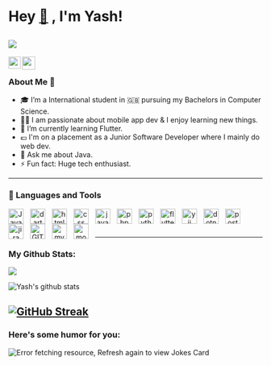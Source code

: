 # Hey <a href="https://yashpatel.dev">👋</a> , I'm Yash!

![](https://camo.githubusercontent.com/992babdffd8c74a1502de375fbdf7e4d54773242/68747470733a2f2f6d656469612e67697068792e636f6d2f6d656469612f53576f536b4e36447854737a71494b4571762f67697068792e676966)
--
<a href="https://www.linkedin.com/in/yash-patel-b7038b1aa">
  <img align="left" width="24px" src="https://cdn.jsdelivr.net/npm/simple-icons@v3/icons/linkedin.svg"  />
</a>
<a href="mailto:yashpatel61016@gmail.com">
  <img align="left" width="26px" src="https://cdn.jsdelivr.net/npm/simple-icons@v3/icons/gmail.svg" />
</a>

<br />

### About Me 🚀
- 🎓 I’m a International student in 🇬🇧 pursuing my Bachelors in Computer Science. </br>
- 👨‍💻  I am passionate about mobile app dev & I enjoy learning new things. </br>
- 🌱 I’m currently learning Flutter.
- 💷 I'm on a placement as a Junior Software Developer where I mainly do web dev.
- 💬 Ask me about Java.
- ⚡ Fun fact: Huge tech enthusiast. 

---

### 🧰 Languages and Tools
<p align="center">
      <img src="https://www.vectorlogo.zone/logos/java/java-icon.svg" alt="Java" align="left" width="30px" style="padding-right:10px;"/> 
      <img src="https://www.vectorlogo.zone/logos/dartlang/dartlang-icon.svg" alt="dart" align="left" width="30px" style="padding-right:10px;"/>
      <img src="https://www.vectorlogo.zone/logos/w3_html5/w3_html5-icon.svg" alt="html" align="left" width="30px" style="padding-right:10px;"/>
      <img src="https://www.vectorlogo.zone/logos/w3_css/w3_css-icon.svg" alt="css" align="left" width="30px" style="padding-right:10px;"/>
      <img src="https://www.vectorlogo.zone/logos/javascript/javascript-icon.svg" alt="javasript" align="left" width="30px" style="padding-right:10px;"/>
      <img src="https://www.vectorlogo.zone/logos/php/php-icon.svg" alt="php" align="left" width="30px" style="padding-right:10px;"/>
      <img src="https://www.vectorlogo.zone/logos/python/python-icon.svg" alt="python" align="left" width="30px" style="padding-right:10px;"/>
      <img src="https://www.vectorlogo.zone/logos/flutterio/flutterio-icon.svg" alt="flutter" align="left" width="30px" style="padding-right:10px;"/>
      <img src="https://www.vectorlogo.zone/logos/yiiframework/yiiframework-icon.svg" alt="yii" align="left" width="30px" style="padding-right:10px;"/>
      <img src="https://www.vectorlogo.zone/logos/dotnet/dotnet-icon.svg" alt="dotnet" align="left" width="30px" style="padding-right:10px;"/>
      <img src="https://www.vectorlogo.zone/logos/getpostman/getpostman-icon.svg" alt="postman" align="left" width="30px" style="padding-right:10px;"/>
      <img src="https://www.vectorlogo.zone/logos/atlassian_jira/atlassian_jira-icon.svg" alt="jira" align="left" width="30px" style="padding-right:10px;"/>
      <img src="https://www.vectorlogo.zone/logos/git-scm/git-scm-icon.svg" alt="GIT" align="left" width="30px" style="padding-right:10px;"/>
      <img src="https://www.vectorlogo.zone/logos/mysql/mysql-icon.svg" alt="mysql" align="left" width="30px" style="padding-right:10px;"/>
      <img src="https://www.vectorlogo.zone/logos/mongodb/mongodb-icon.svg" alt="mongodb" align="left" width="30px" style="padding-right:10px;"/>
</p>
<br />

#
---
### My Github Stats:

<a href="https://github.com/antonkomarev/github-profile-views-counter">
    <img src="https://komarev.com/ghpvc/?username=yash-61016&style=flat-square&color=00998c">
</a>

![Yash's github stats](https://github-readme-stats.vercel.app/api?username=yash-61016&show_icons=true&title_color=ffc857&icon_color=8ac926&text_color=daf7dc&bg_color=151515&hide=issues&count_private=true&include_all_commits=true)

[![GitHub Streak](https://github-readme-streak-stats.herokuapp.com/?user=yash-61016&theme=dark)](https://git.io/streak-stats)
--
### Here's some humor for you:
<img src="https://readme-jokes.vercel.app/api" alt="Error fetching resource, Refresh again to view Jokes Card" />


